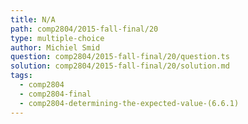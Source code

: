 ```yaml
---
title: N/A
path: comp2804/2015-fall-final/20
type: multiple-choice
author: Michiel Smid
question: comp2804/2015-fall-final/20/question.ts
solution: comp2804/2015-fall-final/20/solution.md
tags:
  - comp2804
  - comp2804-final
  - comp2804-determining-the-expected-value-(6.6.1)
---
```

